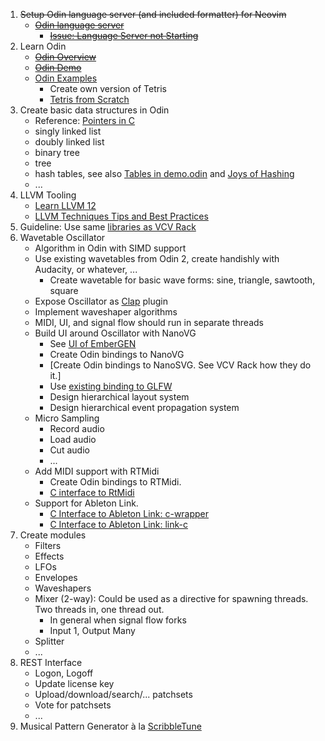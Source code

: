 1. ~~Setup Odin language server (and included formatter) for Neovim~~
	  - ~~[Odin language server](https://github.com/DanielGavin/ols)~~
	    - ~~[Issue: Language Server not Starting](https://github.com/DanielGavin/ols/issues/105)~~
1. Learn Odin
	  - ~~[Odin Overview](https://odin-lang.org/docs/overview/)~~
	  - ~~[Odin Demo](https://github.com/odin-lang/Odin/blob/master/examples/demo/demo.odin)~~
	  - [Odin Examples](https://github.com/odin-lang/examples)
	    - Create own version of Tetris
	    - [Tetris from Scratch](https://www.youtube.com/watch?v=8OK8_tHeCIA&t=12s)
1. Create basic data structures in Odin
	  - Reference: [Pointers in C](https://github.com/mkohlhaas/Pointers-C-Programming)
	  - singly linked list
	  - doubly linked list
	  - binary tree
	  - tree
	  - hash tables, see also [Tables in demo.odin](https://github.com/odin-lang/Odin/blob/master/examples/demo/demo.odin#L902) and [Joys of Hashing](https://github.com/mkohlhaas/Joys-of-Hashing)
	  - ...
1. LLVM Tooling
	  - [Learn LLVM 12](https://github.com/PacktPublishing/Learn-LLVM-12)
	  - [LLVM Techniques Tips and Best Practices](https://github.com/PacktPublishing/LLVM-Techniques-Tips-and-Best-Practices-Clang-and-Middle-End-Libraries)
1. Guideline: Use same [libraries as VCV Rack](https://github.com/VCVRack/Rack#software-libraries)
1. Wavetable Oscillator
	  - Algorithm in Odin with SIMD support
	  - Use existing wavetables from Odin 2, create handishly with Audacity, or whatever, ...
	    - Create wavetable for basic wave forms: sine, triangle, sawtooth, square
	  - Expose Oscillator as [Clap](https://github.com/free-audio/clap) plugin
	  - Implement waveshaper algorithms
	  - MIDI, UI, and signal flow should run in separate threads
	  - Build UI around Oscillator with NanoVG
	    - See [UI of EmberGEN](https://www.youtube.com/watch?v=mVmcGlQa6_U)
	    - Create Odin bindings to NanoVG
	    - [Create Odin bindings to NanoSVG. See VCV Rack how they do it.]
	    - Use [existing binding to GLFW](https://pkg.odin-lang.org/vendor/glfw/)
	    - Design hierarchical layout system
	    - Design hierarchical event propagation system
	  - Micro Sampling
	    - Record audio
	    - Load audio
	    - Cut audio
	    - ...
	  - Add MIDI support with RTMidi
	    - Create Odin bindings to RTMidi.
	    - [C interface to RtMidi](https://www.music.mcgill.ca/~gary/rtmidi/group__C-interface.html)
	  - Support for Ableton Link.
	    - [C Interface to Ableton Link: c-wrapper](https://github.com/magdaddy/ableton-link-rs/blob/master/c-wrapper/link_rs.cpp)
	    - [C Interface to Ableton Link: link-c](https://github.com/artfwo/link-c)
1. Create modules
	  - Filters
	  - Effects
	  - LFOs
	  - Envelopes
	  - Waveshapers
	  - Mixer (2-way): Could be used as a directive for spawning threads. Two threads in, one thread out.
	    - In general when signal flow forks
	    - Input 1, Output Many
	  - Splitter
	  - ...
1. REST Interface
	  - Logon, Logoff
	  - Update license key
	  - Upload/download/search/... patchsets
	  - Vote for patchsets
	  - ...
1. Musical Pattern Generator à la [ScribbleTune](https://scribbletune.com/)
